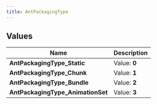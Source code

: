 ```yaml
---
title: AntPackagingType
---
```


## Values

| Name | Description |
| ---- | ----------- |
| **AntPackagingType\_Static** | Value: **0** |
| **AntPackagingType\_Chunk** | Value: **1** |
| **AntPackagingType\_Bundle** | Value: **2** |
| **AntPackagingType\_AnimationSet** | Value: **3** |

